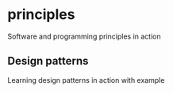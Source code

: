 # principles
Software and programming principles in action

## Design patterns
Learning design patterns in action with example
